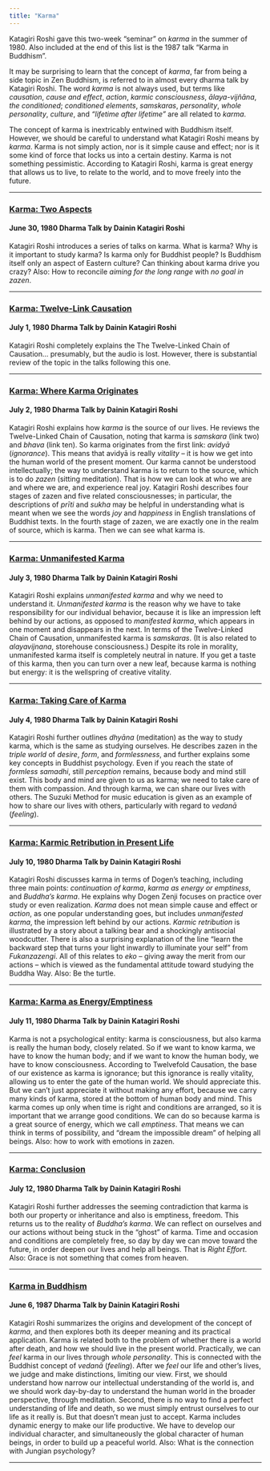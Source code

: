 ```yaml
---
title: "Karma"
---
```


Katagiri Roshi gave this two-week “seminar” on *karma* in the summer of 1980. Also included at the end of this list is the 1987 talk “Karma in Buddhism”.

It may be surprising to learn that the concept of *karma*, far from being a side topic in Zen Buddhism, is referred to in almost every dharma talk by Katagiri Roshi. The word *karma* is not always used, but terms like *causation*, *cause and effect*, *action*, *karmic consciousness*, *ālaya-vijñāna*, *the conditioned*; *conditioned elements*, *samskaras*, *personality*, *whole personality*, *culture*, and *“lifetime after lifetime”* are all related to *karma*. 

The concept of karma is inextricably entwined with Buddhism itself. However, we should be careful to understand what Katagiri Roshi means by *karma*. Karma is not simply action, nor is it simple cause and effect; nor is it some kind of force that locks us into a certain destiny. Karma is not something pessimistic. According to Katagiri Roshi, karma is great energy that allows us to live, to relate to the world, and to move freely into the future.

---

### [Karma: Two Aspects](1980-06-30-Karma-Two-Aspects)
#### June 30, 1980 Dharma Talk by Dainin Katagiri Roshi

Katagiri Roshi introduces a series of talks on karma. What is karma? Why is it important to study karma? Is karma only for Buddhist people? Is Buddhism itself only an aspect of Eastern culture? Can thinking about karma drive you crazy? Also: How to reconcile *aiming for the long range* with *no goal in zazen*.

---

### [Karma: Twelve-Link Causation](1980-07-01-Karma-Twelve-Chains-Of-Causation)
#### July 1, 1980 Dharma Talk by Dainin Katagiri Roshi

Katagiri Roshi completely explains the The Twelve-Linked Chain of Causation... presumably, but the audio is lost. However, there is substantial review of the topic in the talks following this one.

---

### [Karma: Where Karma Originates](1980-07-02-Karma-Where-Karma-Originates)
#### July 2, 1980 Dharma Talk by Dainin Katagiri Roshi

Katagiri Roshi explains how *karma* is the source of our lives. He reviews the Twelve-Linked Chain of Causation, noting that karma is *samskara* (link two) and *bhava* (link ten). So karma originates from the first link: *avidyā* (*ignorance*). This means that avidyā is really *vitality* – it is how we get into the human world of the present moment. Our karma cannot be understood intellectually; the way to understand karma is to return to the source, which is to do *zazen* (sitting meditation). That is how we can look at who we are and where we are, and experience real joy. Katagiri Roshi describes four stages of zazen and five related consciousnesses; in particular, the descriptions of *prīti* and *sukha* may be helpful in understanding what is meant when we see the words *joy* and *happiness* in English translations of Buddhist texts. In the fourth stage of zazen, we are exactly one in the realm of source, which is karma. Then we can see what karma is.

---

### [Karma: Unmanifested Karma](1980-07-03-Karma-Unmanifested)
#### July 3, 1980 Dharma Talk by Dainin Katagiri Roshi

Katagiri Roshi explains *unmanifested karma* and why we need to understand it. *Unmanifested karma* is the reason why we have to take responsibility for our individual behavior, because it is like an impression left behind by our actions, as opposed to *manifested karma*, which appears in one moment and disappears in the next. In terms of the Twelve-Linked Chain of Causation, unmanifested karma is *samskaras*. (It is also related to *alayavijnana*, storehouse consciousness.) Despite its role in morality, unmanifested karma itself is completely neutral in nature. If you get a taste of this karma, then you can turn over a new leaf, because karma is nothing but energy: it is the wellspring of creative vitality.

---

### [Karma: Taking Care of Karma](1980-07-04-Karma-Taking-Care-of-Karma)
#### July 4, 1980 Dharma Talk by Dainin Katagiri Roshi

Katagiri Roshi further outlines *dhyāna* (meditation) as the way to study karma, which is the same as studying ourselves. He describes zazen in the *triple world* of *desire*, *form*, and *formlessness*, and further explains some key concepts in Buddhist psychology. Even if you reach the state of *formless samadhi*, still *perception* remains, because body and mind still exist. This body and mind are given to us as karma; we need to take care of them with compassion. And through karma, we can share our lives with others. The Suzuki Method for music education is given as an example of how to share our lives with others, particularly with regard to *vedanā* (*feeling*).

---

### [Karma: Karmic Retribution in Present Life](1980-07-10-Karmic-Retribution-in-Present-Life)
#### July 10, 1980 Dharma Talk by Dainin Katagiri Roshi

Katagiri Roshi discusses karma in terms of Dogen’s teaching, including three main points: *continuation of karma*, *karma as energy or emptiness*, and *Buddha’s karma*. He explains why Dogen Zenji focuses on practice over study or even realization. *Karma* does not mean simple cause and effect or *action*, as one popular understanding goes, but includes *unmanifested karma*, the impression left behind by our actions. *Karmic retribution* is illustrated by a story about a talking bear and a shockingly antisocial woodcutter. There is also a surprising explanation of the line “learn the backward step that turns your light inwardly to illuminate your self” from *Fukanzazengi*. All of this relates to *eko* – giving away the merit from our actions – which is viewed as the fundamental attitude toward studying the Buddha Way. Also: Be the turtle.

---

### [Karma: Karma as Energy/Emptiness](1980-07-11-Karma-As-Energy-Emptiness)
#### July 11, 1980 Dharma Talk by Dainin Katagiri Roshi

Karma is not a psychological entity: karma is consciousness, but also karma is really the human body, closely related. So if we want to know karma, we have to know the human body; and if we want to know the human body, we have to know consciousness. According to Twelvefold Causation, the base of our existence as karma is ignorance; but this ignorance is really vitality, allowing us to enter the gate of the human world. We should appreciate this. But we can’t just appreciate it without making any effort, because we carry many kinds of karma, stored at the bottom of human body and mind. This karma comes up only when time is right and conditions are arranged, so it is important that we arrange good conditions. We can do so because karma is a great source of energy, which we call *emptiness*. That means we can think in terms of possibility, and “dream the impossible dream” of helping all beings. Also: how to work with emotions in zazen.

---

### [Karma: Conclusion](1980-07-12-Karma-Conclusion)
#### July 12, 1980 Dharma Talk by Dainin Katagiri Roshi

Katagiri Roshi further addresses the seeming contradiction that karma is both our property or inheritance and also is emptiness, freedom. This returns us to the reality of *Buddha’s karma*. We can reflect on ourselves and our actions without being stuck in the “ghost” of karma. Time and occasion and conditions are completely free, so day by day we can move toward the future, in order deepen our lives and help all beings. That is *Right Effort*. Also: Grace is not something that comes from heaven.

---

### [Karma in Buddhism](1987-05-23-Karma-in-Buddhism)
#### June 6, 1987 Dharma Talk by Dainin Katagiri Roshi

Katagiri Roshi summarizes the origins and development of the concept of *karma*, and then explores both its deeper meaning and its practical application. Karma is related both to the problem of whether there is a world after death, and how we should live in the present world. Practically, we can *feel* karma in our lives through *whole personality*. This is connected with the Buddhist concept of *vedanā* (*feeling*). After we *feel* our life and other’s lives, we judge and make distinctions, limiting our view. First, we should understand how narrow our intellectual understanding of the world is, and we should work day-by-day to understand the human world in the broader perspective, through meditation. Second, there is no way to find a perfect understanding of life and death, so we must simply entrust ourselves to our life as it really is. But that doesn’t mean just to accept. Karma includes dynamic energy to make our life productive. We have to develop our individual character, and simultaneously the global character of human beings, in order to build up a peaceful world. Also: What is the connection with Jungian psychology?

---
